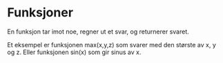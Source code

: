 # Funksjoner

En funksjon tar imot noe, regner ut et svar, og returnerer svaret.

Et eksempel er funksjonen max(x,y,z) som svarer med den største av x, y og z.
Eller funksjonen sin(x) som gir sinus av x.

